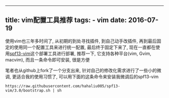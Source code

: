 ----------------
title: vim配置工具推荐
tags:
    - vim
date: 2016-07-19
----------------

使用vim也三年多时间了, 从初期的到处寻找插件, 到自己动手改插件, 再到最后固定的使用同一个配置工具来进行统一配置, 最后终于固定下来了, 现在一直都在使用[spf13-vim][1]这个部署工具进行部署, 推荐一下, 它支持各种平台(vim, Gvim, macvim), 而且一条命令即可安装, 很是方便

笔者也从github上fork了一个分支出来, 针对自己的修改化需求进行了一些小的微调, 更适合我的使用习惯了, 可以用下面的这条命令来安装我微调后的spf13-vim
```
https://raw.githubusercontent.com/hahaliu005/spf13-vim/3.0/bootstrap.sh | sh
```

[1]: http://vim.spf13.com/

